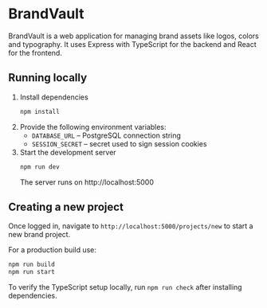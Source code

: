 # BrandVault

BrandVault is a web application for managing brand assets like logos, colors and typography.
It uses Express with TypeScript for the backend and React for the frontend.

## Running locally

1. Install dependencies
   ```bash
   npm install
   ```
2. Provide the following environment variables:
   - `DATABASE_URL` – PostgreSQL connection string
   - `SESSION_SECRET` – secret used to sign session cookies
3. Start the development server
   ```bash
   npm run dev
   ```
   The server runs on http://localhost:5000

## Creating a new project

Once logged in, navigate to `http://localhost:5000/projects/new` to start a new brand project.

For a production build use:
```bash
npm run build
npm run start
```

To verify the TypeScript setup locally, run `npm run check` after installing
dependencies.

